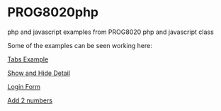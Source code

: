 PROG8020php
===========

php and javascript examples from PROG8020 php and javascript class

Some of the examples can be seen working here:

[Tabs Example](https://rhildred.github.io/PROG8020phpjavascript/tabsexample/)

[Show and Hide Detail](https://rhildred.github.io/PROG8020phpjavascript/otherjavascript/showHideDetail.html)

[Login Form](https://rhildred.github.io/PROG8020phpjavascript/otherjavascript/login.html)

[Add 2 numbers](https://rhildred.github.io/PROG8020phpjavascript/otherjavascript/Add2Numbers.html)
